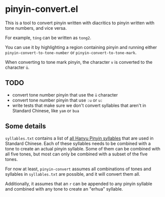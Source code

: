 # pinyin-convert.el

This is a tool to convert pinyin written with diacritics to pinyin written with tone numbers, and vice versa.

For example, `tóng` can be written as `tong2`.

You can use it by highlighting a region containing pinyin and running either `pinyin-convert-to-tone-number` or `pinyin-convert-to-tone-mark`.

When converting to tone mark pinyin, the character `v` is converted to the character `ü`.

## TODO

- convert tone number pinyin that use the `ü` character
- convert tone number pinyin that use `:u` or `u:`
- write tests that make sure we don't convert syllables that aren't in Standard Chinese,  like `yam` or `bua`

## Some details

`syllables.txt` contains a list of [all Hanyu Pinyin syllables](https://en.wikipedia.org/wiki/Pinyin_table) that are used in Standard Chinese. Each of these syllables needs to be combined with a tone to create an actual pinyin syllable. Some of them can be combined with all five tones, but most can only be combined with a subset of the five tones.

For now at least, `pinyin-convert` assumes all combinations of tones and syllables in `syllables.txt` are possible, and it will convert them all.

Additionally, it assumes that an `r` can be appended to any pinyin syllable and combined with any tone to create an "erhua" syllable.



